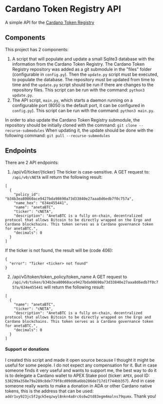 # Cardano Token Registry API 
A simple API for the [Cardano Token Registry](https://github.com/cardano-foundation/cardano-token-registry)

## Components
This project has 2 components:
1. A script that will populate and update a small Sqlite3 database with the information from the Cardano Token Registry. The Cardano Token Registry repository was added as a git submodule in the "files" folder (configurable in `config.py`). Then the `update.py` script must be executed, to populate the database. The repository must be updated from time to time and the `update.py` script should be run if there are changes to the repository files. This script can be run with the command: `python3 update.py`.
2. The API script, `main.py`, which starts a daemon running on a configurable port (8050 is the default port, it can be configured in `config.py`). This script can be run with the command: `python3 main.py`.

In order to also update the Cardano Token Registry submodule, the repository should be initially cloned with the command:
`git clone --recurse-submodules`
When updating it, the update should be done with the following command:
`git pull --recurse-submodules`

## Endpoints
There are 2 API endpoints:
1. /api/v0/ticker/{ticker}
The ticker is case-sensitive. A GET request to: `/api/v0/cNETA` will return the following result:

```
[
  {
    "policy_id": "b34b3ea80060ace9427bda98690a73d33840e27aaa8d6edb7f0c757a",
    "name_hex": "634e455441",
    "name": "anetaBTC",
    "ticker": "cNETA",
    "description": "AnetaBTC is a fully on-chain, decentralized protocol that allows Bitcoin to be directly wrapped on the Ergo and Cardano blockchains. This token serves as a Cardano governance token for anetaBTC.",
    "decimals": 0
  }
]
```

If the ticker is not found, the result will be (code 406):

```
{
  "error": "Ticker <ticker> not found"
}
```

2. /api/v0/token/token_policy/token_name
A GET request to `/api/v0/token/b34b3ea80060ace9427bda98690a73d33840e27aaa8d6edb7f0c757a/634e455441` will return the following result:

```
[
  {
    "name": "anetaBTC",
    "ticker": "cNETA",
    "description": "AnetaBTC is a fully on-chain, decentralized protocol that allows Bitcoin to be directly wrapped on the Ergo and Cardano blockchains. This token serves as a Cardano governance token for anetaBTC.",
    "decimals": 0
  }
]
```

#### Support or donations
I created this script and made it open source because I thought it might be useful for some people.
I do not expect any compensation for it. But in case someone finds it very useful and wants to support me, the best way to do it is to delegate a Cardano wallet to APEX Stake pool (ticker: `APEX`, pool ID: `538299a358e79a289c8de779f8cd09dd6a6bb286de717d1f744bb357`).
And in case someone really wants to make a donation in ADA or other Cardano native tokens, this is the address that can be used: ```addr1vy923jc5f2gck5eqzwyl8nkn4a8rc6s6w2td83egm4malns79qumx```. Thank you!
